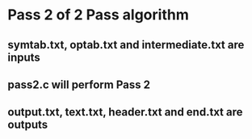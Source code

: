 <h1>Pass 2 of 2 Pass algorithm</h1>
<h2>symtab.txt, optab.txt and intermediate.txt are inputs</h2>
<h2>pass2.c will perform Pass 2</h2>
<h2>output.txt, text.txt, header.txt and end.txt are outputs</h2>
